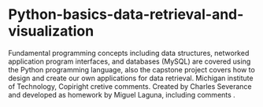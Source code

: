 # Python-basics-data-retrieval-and-visualization

Fundamental programming concepts including data structures, networked application program interfaces, 
and databases (MySQL) are covered using the Python programming language, also the capstone project covers 
how to design and create  our own applications for data retrieval.  Michigan institute of Technology, Copiright cretive comments.
Created by Charles Severance and developed as homework by Miguel Laguna, including comments . 
